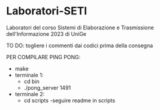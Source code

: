 # Laboratori-SETI
Laboratori del corso Sistemi di Elaborazione e Trasmissione dell'Informazione 2023 di UniGe 

TO DO:
togliere i commenti dai codici prima della consegna

PER COMPILARE PING PONG:
- make
- terminale 1:
    - cd bin
    - ./pong_server 1491
- terminale 2:
    - cd scripts
    -seguire readme in scripts
